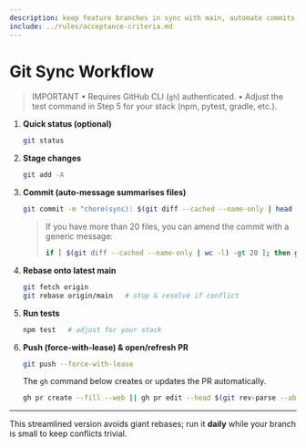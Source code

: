 ```yaml
---
description: keep feature branches in sync with main, automate commits, and open pull requests
include: ../rules/acceptance-criteria.md
---
```


# Git Sync Workflow

> IMPORTANT
> • Requires GitHub CLI (`gh`) authenticated.
> • Adjust the test command in Step 5 for your stack (npm, pytest, gradle, etc.).

1. **Quick status (optional)**

    ```bash
    git status
    ```

2. **Stage changes**

    ```bash
    git add -A
    ```

3. **Commit (auto-message summarises files)**

    ```bash
    git commit -m "chore(sync): $(git diff --cached --name-only | head -n 20 | paste -sd ',' -)"
    ```

    > If you have more than 20 files, you can amend the commit with a generic message:
    >
    > ```bash
    > if [ $(git diff --cached --name-only | wc -l) -gt 20 ]; then git commit --amend -m "chore(sync): update $(git diff --cached --name-only | wc -l) files"; fi
    > ```

4. **Rebase onto latest main**

    ```bash
    git fetch origin
    git rebase origin/main   # stop & resolve if conflict
    ```

5. **Run tests**

    ```bash
    npm test   # adjust for your stack
    ```

6. **Push (force-with-lease) & open/refresh PR**

    ```bash
    git push --force-with-lease
    ```

    The `gh` command below creates or updates the PR automatically.

    ```bash
    gh pr create --fill --web || gh pr edit --head $(git rev-parse --abbrev-ref HEAD) --title "$(git log -1 --pretty=%s)" --body "Automated sync via /git-sync workflow"
    ```

---

This streamlined version avoids giant rebases; run it **daily** while your branch is small to keep conflicts trivial.
